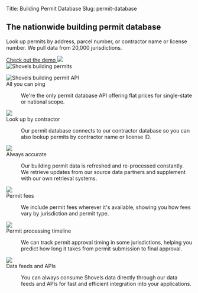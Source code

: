 Title: Building Permit Database
Slug: permit-database

<!-- hero -->
<section class="hero_container">
  <div class="hero_text-container">
    <h1 class="hero_title text-amber-300">The nationwide building permit database</h1>
    <p class="hero_description text-lime-50">Look up permits by address, parcel number, or contractor name or license number. We pull data from 20,000 jurisdictions.</p>
    <div class="mt-10 mb-20">
      <a href="https://shovels.retool.com/embedded/public/e440a465-a280-44be-aa81-5388b8ac20ff"
      class="px-5 py-2 md:px-10 md:py-4 bg-[#E8BD51] rounded justify-center items-center gap-2.5 inline-flex text-emerald-900 md:text-lg  font-['Scandia'] whitespace-nowrap"
      target="_blank">Check out the demo <img class="inline" src="theme/images/caret-right.svg"> </a>
    </div>
  </div>
  <div class="hero_image-container">
    <img class="max-h-[500px]" src="theme/images/permit-database/hero.svg" alt="Shovels building permits">
  </div>
</section>

<!-- elaboration -->
<section class="mx-auto my-24 max-w-7xl px-6">
  <!-- 'table' -->
  <dl class="elaboration_container 3xl:grid-cols-4">
    <div class="elaboration-card">
      <dt class="">
        <div class="mb-6">
          <img src="theme/images/permit-database/icon_jurisdiction.svg" alt="Shovels building permit API">
        </div>
        <span class="elaboration-card_title">All you can ping</span>
      </dt>
      <dd class="elaboration-card_text-container">
        <p class="flex-auto">We're the only permit database API offering flat prices for single-state or national scope.</p>
      </dd>
    </div>
    <div class="elaboration-card">
      <dt class="">
        <div class="mb-6">
          <img src="theme/images/permit-database/icon_lookup.svg">
        </div>
        <span class="elaboration-card_title">Look up by contractor</span>
      </dt>
      <dd class="elaboration-card_text-container">
        <p class="flex-auto">Our permit database connects to our contractor database so you can also lookup permits by contractor name or license ID.</p>
      </dd>
    </div>
    <div class="elaboration-card">
      <dt class="">
        <div class="mb-6">
          <img src="theme/images/permit-database/icon_accurate.svg">
        </div>
        <span class="elaboration-card_title">Always accurate</span>
      </dt>
      <dd class="elaboration-card_text-container">
        <p class="flex-auto">Our building permit data is refreshed and re-processed constantly. We retrieve updates from our source data partners and supplement with our own retrieval systems.</p>
      </dd>
    </div>
    <div class="elaboration-card">
      <dt class="">
        <div class="mb-6">
          <img src="theme/images/permit-database/icon_fees.svg">
        </div>
        <span class="elaboration-card_title">Permit fees</span>
      </dt>
      <dd class="elaboration-card_text-container">
        <p class="flex-auto">We include permit fees wherever it's available, showing you how fees vary by jurisdiction and permit type.</p>
      </dd>
    </div>
    <div class="elaboration-card">
      <dt class="">
        <div class="mb-6">
          <img src="theme/images/permit-database/icon_timeline.svg">
        </div>
        <span class="elaboration-card_title">Permit processing timeline</span>
      </dt>
      <dd class="elaboration-card_text-container">
        <p class="flex-auto">We can track permit approval timing in some jurisdictions, helping you predict how long it takes from permit submission to final approval.</p>
      </dd>
    </div>
    <div class="elaboration-card">
      <dt class="">
        <div class="mb-6">
          <img src="theme/images/permit-database/icon_feeds.svg">
        </div>
        <span class="elaboration-card_title">Data feeds and APIs</span>
      </dt>
      <dd class="elaboration-card_text-container">
        <p class="flex-auto">You can always consume Shovels data directly through our data feeds and APIs for fast and efficient integration into your applications.</p>
      </dd>
    </div>
  </dl>
</section>
